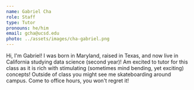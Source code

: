 ```yaml
---
name: Gabriel Cha
role: Staff
type: Tutor
pronouns: he/him
email: gcha@ucsd.edu
photo: ../assets/images/cha-gabriel.png
---
```

Hi, I'm Gabriel! I was born in Maryland, raised in Texas, and now live in California studying data science (second year)! Am excited to tutor for this class as it is rich with stimulating (sometimes mind bending, yet exciting) concepts! Outside of class you might see me skateboarding around campus. Come to office hours, you won't regret it! 